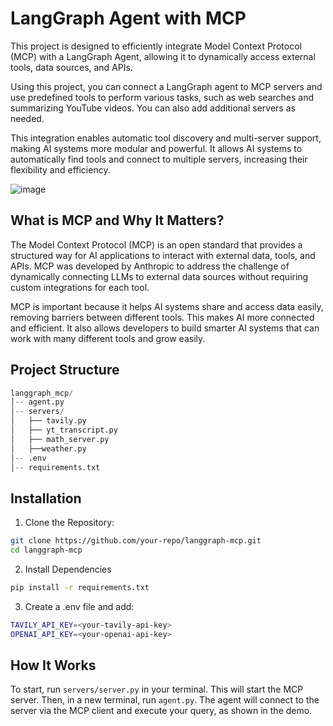 
# LangGraph Agent with MCP
This project is designed to efficiently integrate Model Context Protocol (MCP) with a LangGraph Agent, allowing it to dynamically access external tools, data sources, and APIs.

Using this project, you can connect a LangGraph agent to MCP servers and use predefined tools to perform various tasks, such as web searches and summarizing YouTube videos. You can also add additional servers as needed.

This integration enables automatic tool discovery and multi-server support, making AI systems more modular and powerful. It allows AI systems to automatically find tools and connect to multiple servers, increasing their flexibility and efficiency.

![image](https://github.com/user-attachments/assets/3540530a-7eed-4a47-87cf-00ee46fa5024)


## What is MCP and Why It Matters?

The Model Context Protocol (MCP) is an open standard that provides a structured way for AI applications to interact with external data, tools, and APIs. MCP was developed by Anthropic to address the challenge of dynamically connecting LLMs to external data sources without requiring custom integrations for each tool.

MCP is important because it helps AI systems share and access data easily, removing barriers between different tools. This makes AI more connected and efficient. It also allows developers to build smarter AI systems that can work with many different tools and grow easily.

## Project Structure

```python
langgraph_mcp/
│-- agent.py  
│-- servers/
│   ├── tavily.py          
│   ├── yt_transcript.py   
│   ├── math_server.py 
│   ├──weather.py
│-- .env          
│-- requirements.txt   

```

## Installation

1. Clone the Repository:
```bash
git clone https://github.com/your-repo/langgraph-mcp.git
cd langgraph-mcp
```

2. Install Dependencies
```bash
pip install -r requirements.txt
```
3. Create a .env file and add:
```bash
TAVILY_API_KEY=<your-tavily-api-key>
OPENAI_API_KEY=<your-openai-api-key>
```

## How It Works
To start, run ```servers/server.py``` in your terminal. This will start the MCP server. Then, in a new terminal, run ```agent.py```. The agent will connect to the server via the MCP client and execute your query, as shown in the demo.
